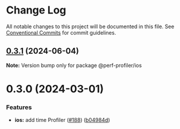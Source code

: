 # Change Log

All notable changes to this project will be documented in this file.
See [Conventional Commits](https://conventionalcommits.org) for commit guidelines.

## [0.3.1](https://github.com/bamlab/android-performance-profiler/compare/@perf-profiler/ios@0.3.0...@perf-profiler/ios@0.3.1) (2024-06-04)

**Note:** Version bump only for package @perf-profiler/ios

# 0.3.0 (2024-03-01)

### Features

- **ios:** add time Profiler ([#188](https://github.com/bamlab/android-performance-profiler/issues/188)) ([b04984d](https://github.com/bamlab/android-performance-profiler/commit/b04984d23fa789288e05c979e980518931414d4c))
